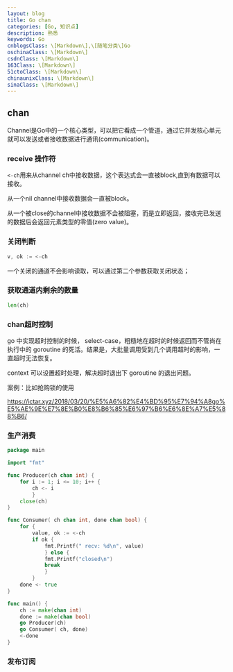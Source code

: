 ```yaml
---
layout: blog
title: Go chan
categories: [Go, 知识点]
description: 熟悉
keywords: Go
cnblogsClass: \[Markdown\],\[随笔分类\]Go
oschinaClass: \[Markdown\]
csdnClass: \[Markdown\]
163Class: \[Markdown\]
51ctoClass: \[Markdown\]
chinaunixClass: \[Markdown\]
sinaClass: \[Markdown\]
---
```


## chan

Channel是Go中的一个核心类型，可以把它看成一个管道，通过它并发核心单元就可以发送或者接收数据进行通讯(communication)。

### receive 操作符

`<-ch`用来从channel ch中接收数据，这个表达式会一直被block,直到有数据可以接收。

从一个nil channel中接收数据会一直被block。

从一个被close的channel中接收数据不会被阻塞，而是立即返回，接收完已发送的数据后会返回元素类型的零值(zero value)。

### 关闭判断

```go
v, ok := <-ch
```

一个关闭的通道不会影响读取，可以通过第二个参数获取关闭状态；

### 获取通道内剩余的数量

```go
len(ch)
```

### chan超时控制

go 中实现超时控制的时候， select-case，粗糙地在超时的时候返回而不管尚在执行中的 goroutine 的死活。结果是，大批量调用受到几个调用超时的影响，一直超时无法恢复。

context 可以设置超时处理，解决超时退出下 goroutine 的退出问题。


案例：比如抢购锁的使用

https://ictar.xyz/2018/03/20/%E5%A6%82%E4%BD%95%E7%94%A8go%E5%AE%9E%E7%8E%B0%E8%B6%85%E6%97%B6%E6%8E%A7%E5%88%B6/

### 生产消费

```go
package main

import "fmt"

func Producer(ch chan int) {
	for i := 1; i <= 10; i++ {
		ch <- i
		}
	close(ch)
}

func Consumer( ch chan int, done chan bool) {
	for {
		value, ok := <-ch
		if ok {
			fmt.Printf(" recv: %d\n", value)
			} else {
			fmt.Printf("closed\n")
			break
			}
		}
	done <- true
}

func main() {
	ch := make(chan int)
	done := make(chan bool)
	go Producer(ch)
	go Consumer( ch, done)
	<-done
}
```

### 发布订阅

```go

```

